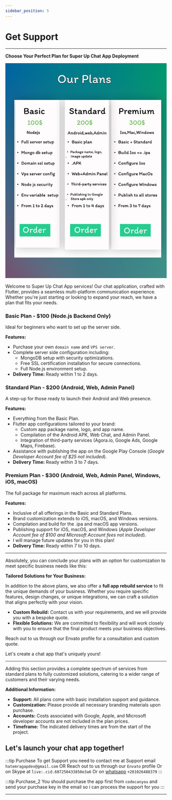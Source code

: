 ```yaml
---
sidebar_position: 5
---
```


# Get Support

---

**Choose Your Perfect Plan for Super Up Chat App Deployment**

![](img/plans.jpg)


Welcome to Super Up Chat App services! Our chat application, crafted with Flutter, provides a seamless multi-platform
communication experience. Whether you're just starting or looking to expand your reach, we have a plan that fits your
needs.

### **Basic Plan - $100 (Node.js Backend Only)**

Ideal for beginners who want to set up the server side.

**Features:**

- Purchase your own `domain name` and `VPS server`.
- Complete server side configuration including:
    - MongoDB setup with security optimizations.
    - Free SSL certification installation for secure connections.
    - Full Node.js environment setup.
- **Delivery Time:** Ready within 1 to 2 days.

### **Standard Plan - $200 (Android, Web, Admin Panel)**

A step-up for those ready to launch their Android and Web presence.

**Features:**

- Everything from the Basic Plan.
- Flutter app configurations tailored to your brand:
    - Custom app package name, logo, and app name.
    - Compilation of the Android APK, Web Chat, and Admin Panel.
    - Integration of third-party services (Agora.io, Google Ads, Google Maps, Firebase).
- Assistance with publishing the app on the Google Play Console (*Google Developer Account fee of $25 not included*).
- **Delivery Time:** Ready within 3 to 7 days.

### **Premium Plan - $300 (Android, Web, Admin Panel, Windows, iOS, macOS)**

The full package for maximum reach across all platforms.

**Features:**

- Inclusive of all offerings in the Basic and Standard Plans.
- Brand customization extends to iOS, macOS, and Windows versions.
- Compilation and build for the .ipa and macOS app versions.
- Publishing support for iOS, macOS, and Windows (*Apple Developer Account fee of $100 and Microsoft Account fees not
  included*).
- I will manage future updates for you in this plan!
- **Delivery Time:** Ready within 7 to 10 days.

---

Absolutely, you can conclude your plans with an option for customization to meet specific business needs like this:

**Tailored Solutions for Your Business:**

In addition to the above plans, we also offer a **full app rebuild service** to fit the unique demands of your business.
Whether you require specific features, design changes, or unique integrations, we can craft a solution that aligns
perfectly with your vision.

- **Custom Rebuild:** Contact us with your requirements, and we will provide you with a bespoke quote.
- **Flexible Solutions:** We are committed to flexibility and will work closely with you to ensure that the final
  product meets your business objectives.

Reach out to us through our Envato profile for a consultation and custom quote.

Let's create a chat app that's uniquely yours!

--- 

Adding this section provides a complete spectrum of services from standard plans to fully customized solutions, catering
to a wider range of customers and their varying needs.

**Additional Information:**

- **Support:** All plans come with basic installation support and guidance.
- **Customization:** Please provide all necessary branding materials upon purchase.
- **Accounts:** Costs associated with Google, Apple, and Microsoft developer accounts are not included in the plan
  prices.
- **Timeframe:** The indicated delivery times are from the start of the project.

## Let's launch your chat app together!

:::tip Purchase
To get Support you need to contact me at
Support email `hatemragapdev@gmail.com`
OR Reach out to us through our `Envato` profile
Or on Skype at `live:.cid.607250433850e3a6`
Or on [whatsapp](https://wa.me/+201026488379) `+201026488379` 
:::

:::tip Purchase_2
You should purchase the app first from `codecanyou`
and send your purchase key in the email so i can process the support for you
:::

---